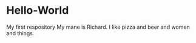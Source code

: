 # Hello-World
My first respository
My mane is Richard. 
I like pizza and beer and women and things.
